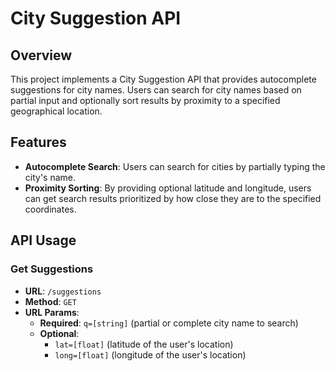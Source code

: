 # City Suggestion API

## Overview

This project implements a City Suggestion API that provides autocomplete suggestions for city names. Users can search for city names based on partial input and optionally sort results by proximity to a specified geographical location.

## Features

- **Autocomplete Search**: Users can search for cities by partially typing the city's name.
- **Proximity Sorting**: By providing optional latitude and longitude, users can get search results prioritized by how close they are to the specified coordinates.

## API Usage

### Get Suggestions

- **URL**: `/suggestions`
- **Method**: `GET`
- **URL Params**:
  - **Required**: `q=[string]` (partial or complete city name to search)
  - **Optional**:
    - `lat=[float]` (latitude of the user's location)
    - `long=[float]` (longitude of the user's location)
